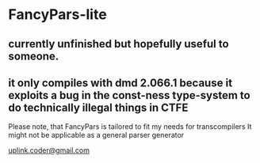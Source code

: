# FancyPars-lite

currently unfinished but hopefully useful to someone.
-
it only compiles with dmd 2.066.1 because it exploits a bug in the const-ness type-system
to do technically illegal things in CTFE
-

Please note, that FancyPars is tailored to fit my needs for transcompilers
It might not be applicable as a general parser generator

uplink.coder@gmail.com
